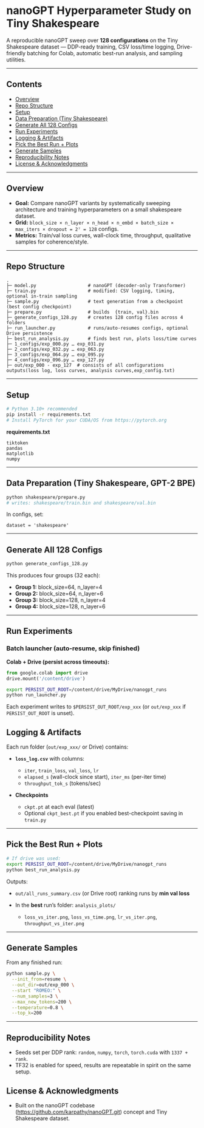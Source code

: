 # nanoGPT Hyperparameter Study on Tiny Shakespeare

A reproducible nanoGPT sweep over **128 configurations** on the Tiny Shakespeare dataset — DDP-ready training, CSV loss/time logging, Drive-friendly batching for Colab, automatic best-run analysis, and sampling utilities.

---

## Contents

* [Overview](#overview)
* [Repo Structure](#repo-structure)
* [Setup](#setup)
* [Data Preparation (Tiny Shakespeare)](#data-preparation-tiny-shakespeare-gpt-2-bpe)
* [Generate All 128 Configs](#generate-all-128-configs)
* [Run Experiments](#run-experiments)
* [Logging & Artifacts](#logging--artifacts)
* [Pick the Best Run + Plots](#pick-the-best-run--plots)
* [Generate Samples](#generate-samples)
* [Reproducibility Notes](#reproducibility-notes)
* [License & Acknowledgments](#license--acknowledgments)

---

## Overview

* **Goal:** Compare nanoGPT variants by systematically sweeping architecture and training hyperparameters on a small shakespeare dataset.
* **Grid:** `block_size × n_layer × n_head × n_embd × batch_size × max_iters × dropout = 2⁷ = 128` configs.
* **Metrics:** Train/val loss curves, wall-clock time, throughput, qualitative samples for coherence/style.

---

## Repo Structure

```
.
├─ model.py                   # nanoGPT (decoder-only Transformer)
├─ train.py                   # modified: CSV logging, timing, optional in-train sampling
├─ sample.py                  # text generation from a checkpoint (best config checkpoint)
├─ prepare.py                 # builds  {train, val}.bin
├─ generate_configs_128.py    # creates 128 config files across 4 folders
├─ run_launcher.py            # runs/auto-resumes configs, optional Drive persistence
├─ best_run_analysis.py       # finds best run, plots loss/time curves
├─ 1_configs/exp_000.py … exp_031.py
├─ 2_configs/exp_032.py … exp_063.py
├─ 3_configs/exp_064.py … exp_095.py
├─ 4_configs/exp_096.py … exp_127.py
├─ out/exp_000 - exp_127  # consists of all configurations outputs(loss log, loss curves, analysis curves,exp_config.txt)

```

---

## Setup

```bash
# Python 3.10+ recommended
pip install -r requirements.txt
# Install PyTorch for your CUDA/OS from https://pytorch.org
```

**requirements.txt**

```
tiktoken
pandas
matplotlib
numpy
```

---

## Data Preparation (Tiny Shakespeare, GPT-2 BPE)

```bash
python shakespeare/prepare.py
# writes: shakespeare/train.bin and shakespeare/val.bin
```

In configs, set:

```
dataset = 'shakespeare'
```

---

## Generate All 128 Configs

```bash
python generate_configs_128.py
```

This produces four groups (32 each):

* **Group 1:** block_size=64,  n_layer=4
* **Group 2:** block_size=64,  n_layer=6
* **Group 3:** block_size=128, n_layer=4
* **Group 4:** block_size=128, n_layer=6

---

## Run Experiments

### Batch launcher (auto-resume, skip finished)

**Colab + Drive (persist across timeouts):**

```python
from google.colab import drive
drive.mount('/content/drive')
```

```bash
export PERSIST_OUT_ROOT=/content/drive/MyDrive/nanogpt_runs
python run_launcher.py
```

Each experiment writes to `$PERSIST_OUT_ROOT/exp_xxx` (or `out/exp_xxx` if `PERSIST_OUT_ROOT` is unset).


## Logging & Artifacts

Each run folder (`out/exp_xxx/` or Drive) contains:

* **`loss_log.csv`** with columns:

  * `iter`, `train_loss`, `val_loss`, `lr`
  * `elapsed_s` (wall-clock since start), `iter_ms` (per-iter time)
  * `throughput_tok_s` (tokens/sec)
* **Checkpoints**

  * `ckpt.pt` at each eval (latest)
  * Optional `ckpt_best.pt` if you enabled best-checkpoint saving in `train.py`

---

## Pick the Best Run + Plots

```bash
# If drive was used:
export PERSIST_OUT_ROOT=/content/drive/MyDrive/nanogpt_runs
python best_run_analysis.py
```

Outputs:

* `out/all_runs_summary.csv` (or Drive root) ranking runs by **min val loss**
* In the **best** run’s folder: `analysis_plots/`

  * `loss_vs_iter.png`, `loss_vs_time.png`, `lr_vs_iter.png`, `throughput_vs_iter.png`

---

## Generate Samples

From any finished run:

```bash
python sample.py \
  --init_from=resume \
  --out_dir=out/exp_000 \
  --start "ROMEO:" \
  --num_samples=3 \
  --max_new_tokens=200 \
  --temperature=0.8 \
  --top_k=200
```


---

## Reproducibility Notes

* Seeds set per DDP rank: `random`, `numpy`, `torch`, `torch.cuda` with `1337 + rank`.
* TF32 is enabled for speed, results are repeatable in spirit on the same setup.


## License & Acknowledgments

* Built on the nanoGPT codebase (https://github.com/karpathy/nanoGPT.git) concept and Tiny Shakespeare dataset.

